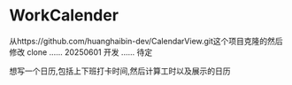 # WorkCalender
从https://github.com/huanghaibin-dev/CalendarView.git这个项目克隆的然后修改
clone ...... 20250601
开发  ...... 待定


想写一个日历,包括上下班打卡时间,然后计算工时以及展示的日历

